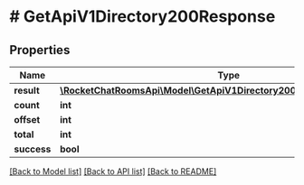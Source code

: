 # # GetApiV1Directory200Response

## Properties

Name | Type | Description | Notes
------------ | ------------- | ------------- | -------------
**result** | [**\RocketChatRoomsApi\Model\GetApiV1Directory200ResponseResultInner[]**](GetApiV1Directory200ResponseResultInner.md) |  | [optional]
**count** | **int** |  | [optional]
**offset** | **int** |  | [optional]
**total** | **int** |  | [optional]
**success** | **bool** |  | [optional]

[[Back to Model list]](../../README.md#models) [[Back to API list]](../../README.md#endpoints) [[Back to README]](../../README.md)
